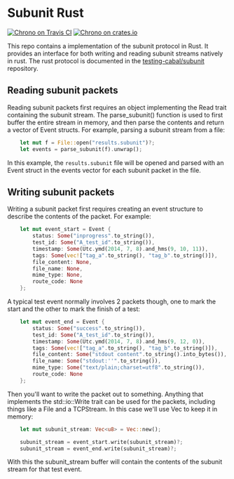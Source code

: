 Subunit Rust
============
[![Chrono on Travis CI][travis-image]][travis]
[![Chrono on crates.io][cratesio-image]][cratesio]

[travis-image]: https://travis-ci.org/mtreinish/subunit-rust.svg?branch=master
[travis]: https://travis-ci.org/mtreinish/subunit-rust
[cratesio-image]: https://img.shields.io/crates/v/subunit-rust.svg
[cratesio]: https://crates.io/crates/subunit-rust

This repo contains a implementation of the subunit protocol in Rust. It
provides an interface for both writing and reading subunit streams natively in
rust. The rust protocol is documented in the
[testing-cabal/subunit](https://github.com/testing-cabal/subunit/blob/master/README.rst#version-2)
repository.

## Reading subunit packets

Reading subunit packets first requires an object implementing the Read trait
containing the subunit stream. The parse_subunit() function is used to first
buffer the entire stream in memory, and then parse the contents and return
a vector of Event structs. For example, parsing a subunit stream from a file:
```rust
    let mut f = File::open("results.subunit")?;
    let events = parse_subunit(f).unwrap();
```
In this example, the `results.subunit` file will be opened and parsed with an
Event struct in the events vector for each subunit packet in the file.


## Writing subunit packets

Writing a subunit packet first requires creating an event structure to describe
the contents of the packet. For example:

```rust
    let mut event_start = Event {
        status: Some("inprogress".to_string()),
        test_id: Some("A_test_id".to_string()),
        timestamp: Some(Utc.ymd(2014, 7, 8).and_hms(9, 10, 11)),
        tags: Some(vec!["tag_a".to_string(), "tag_b".to_string()]),
        file_content: None,
        file_name: None,
        mime_type: None,
        route_code: None
    };
```

A typical test event normally involves 2 packets though, one to mark the start
and the other to mark the finish of a test:
```rust
    let mut event_end = Event {
        status: Some("success".to_string()),
        test_id: Some("A_test_id".to_string()),
        timestamp: Some(Utc.ymd(2014, 7, 8).and_hms(9, 12, 0)),
        tags: Some(vec!["tag_a".to_string(), "tag_b".to_string()]),
        file_content: Some("stdout content".to_string().into_bytes()),
        file_name: Some("stdout:''".to_string()),
        mime_type: Some("text/plain;charset=utf8".to_string()),
        route_code: None
    };
```
Then you'll want to write the packet out to something. Anything that implements
the std::io::Write trait can be used for the packets, including things like a
File and a TCPStream. In this case we'll use Vec<u8> to keep it in memory:
```rust
    let mut subunit_stream: Vec<u8> = Vec::new();

    subunit_stream = event_start.write(subunit_stream)?;
    subunit_stream = event_end.write(subunit_stream)?;
```
With this the subunit_stream buffer will contain the contents of the subunit
stream for that test event.
